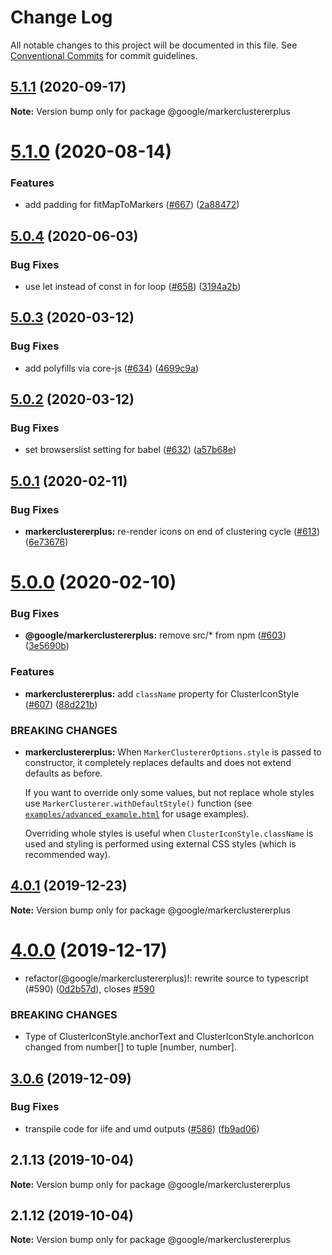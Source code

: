 # Change Log

All notable changes to this project will be documented in this file.
See [Conventional Commits](https://conventionalcommits.org) for commit guidelines.

## [5.1.1](https://github.com/googlemaps/v3-utility-library/compare/@google/markerclustererplus@5.1.0...@google/markerclustererplus@5.1.1) (2020-09-17)

**Note:** Version bump only for package @google/markerclustererplus





# [5.1.0](https://github.com/googlemaps/v3-utility-library/compare/@google/markerclustererplus@5.0.4...@google/markerclustererplus@5.1.0) (2020-08-14)


### Features

* add padding for fitMapToMarkers ([#667](https://github.com/googlemaps/v3-utility-library/issues/667)) ([2a88472](https://github.com/googlemaps/v3-utility-library/commit/2a884720ed30ab947266639ba383926c1ddc6081))





## [5.0.4](https://github.com/googlemaps/v3-utility-library/compare/@google/markerclustererplus@5.0.3...@google/markerclustererplus@5.0.4) (2020-06-03)


### Bug Fixes

* use let instead of const in for loop ([#658](https://github.com/googlemaps/v3-utility-library/issues/658)) ([3194a2b](https://github.com/googlemaps/v3-utility-library/commit/3194a2b2cda15fb1d4c1aaddfd957384c9043742))





## [5.0.3](https://github.com/googlemaps/v3-utility-library/compare/@google/markerclustererplus@5.0.2...@google/markerclustererplus@5.0.3) (2020-03-12)


### Bug Fixes

* add polyfills via core-js ([#634](https://github.com/googlemaps/v3-utility-library/issues/634)) ([4699c9a](https://github.com/googlemaps/v3-utility-library/commit/4699c9abf69307829a8782c917f1eb0108ac941b))





## [5.0.2](https://github.com/googlemaps/v3-utility-library/compare/@google/markerclustererplus@5.0.1...@google/markerclustererplus@5.0.2) (2020-03-12)


### Bug Fixes

* set browserslist setting for babel ([#632](https://github.com/googlemaps/v3-utility-library/issues/632)) ([a57b68e](https://github.com/googlemaps/v3-utility-library/commit/a57b68e86bef5bea54e35c9fc4cd66b10ef8dafe))





## [5.0.1](https://github.com/googlemaps/v3-utility-library/compare/@google/markerclustererplus@5.0.0...@google/markerclustererplus@5.0.1) (2020-02-11)


### Bug Fixes

* **markerclustererplus:** re-render icons on end of clustering cycle ([#613](https://github.com/googlemaps/v3-utility-library/issues/613)) ([6e73676](https://github.com/googlemaps/v3-utility-library/commit/6e736768cb7dd2f645cdaa8cb5684967b6bc78f8))





# [5.0.0](https://github.com/googlemaps/v3-utility-library/compare/@google/markerclustererplus@4.0.1...@google/markerclustererplus@5.0.0) (2020-02-10)


### Bug Fixes

* **@google/markerclustererplus:** remove src/* from npm ([#603](https://github.com/googlemaps/v3-utility-library/issues/603)) ([3e5690b](https://github.com/googlemaps/v3-utility-library/commit/3e5690be4bc85e4695f263e116c20a61c8e8ee59))


### Features

* **markerclustererplus:** add `className` property for ClusterIconStyle ([#607](https://github.com/googlemaps/v3-utility-library/issues/607)) ([88d221b](https://github.com/googlemaps/v3-utility-library/commit/88d221bf624cc8ab4b66ac68c1e3b41e8468c378))


### BREAKING CHANGES

* **markerclustererplus:** When `MarkerClustererOptions.style` is passed to constructor,
it completely replaces defaults and does not extend defaults as before.

  If you want to override only some values, but not replace whole styles use `MarkerClusterer.withDefaultStyle()` function (see [`examples/advanced_example.html`](https://github.com/googlemaps/v3-utility-library/blob/master/packages/markerclustererplus/examples/advanced_example.html) for usage examples).

  Overriding whole styles is useful when `ClusterIconStyle.className` is used and styling
  is performed using external CSS styles (which is recommended way).





## [4.0.1](https://github.com/googlemaps/v3-utility-library/compare/@google/markerclustererplus@4.0.0...@google/markerclustererplus@4.0.1) (2019-12-23)

**Note:** Version bump only for package @google/markerclustererplus





# [4.0.0](https://github.com/googlemaps/v3-utility-library/compare/@google/markerclustererplus@3.0.6...@google/markerclustererplus@4.0.0) (2019-12-17)


* refactor(@google/markerclustererplus)!: rewrite source to typescript (#590) ([0d2b57d](https://github.com/googlemaps/v3-utility-library/commit/0d2b57dbc76265b8abda51cc006ff1222e5e8baf)), closes [#590](https://github.com/googlemaps/v3-utility-library/issues/590)


### BREAKING CHANGES

* Type of ClusterIconStyle.anchorText and ClusterIconStyle.anchorIcon changed from number[] to tuple [number, number].





## [3.0.6](https://github.com/googlemaps/v3-utility-library/compare/@google/markerclustererplus@3.0.5...@google/markerclustererplus@3.0.6) (2019-12-09)


### Bug Fixes

* transpile code for iife and umd outputs ([#586](https://github.com/googlemaps/v3-utility-library/issues/586)) ([fb9ad06](https://github.com/googlemaps/v3-utility-library/commit/fb9ad066cbf5d87cffcda2c435196ad20fed56f1))





## 2.1.13 (2019-10-04)

**Note:** Version bump only for package @google/markerclustererplus





## 2.1.12 (2019-10-04)

**Note:** Version bump only for package @google/markerclustererplus
